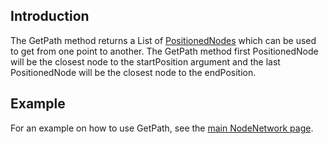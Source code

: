 ## Introduction

The GetPath method returns a List of [PositionedNodes](/frb/docs/index.php?title=FlatRedBall.AI.Pathfinding.PositionedNode "FlatRedBall.AI.Pathfinding.PositionedNode") which can be used to get from one point to another. The GetPath method first PositionedNode will be the closest node to the startPosition argument and the last PositionedNode will be the closest node to the endPosition.

## Example

For an example on how to use GetPath, see the [main NodeNetwork page](/documentation/api/flatredball/flatredball-ai/flatredball-ai-pathfinding-2/flatredball-ai-pathfinding-nodenetwork.md).
